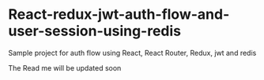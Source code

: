 # React-redux-jwt-auth-flow-and-user-session-using-redis
Sample project for auth flow using React, React Router, Redux, jwt and redis

The Read me will be updated soon
